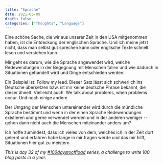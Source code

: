 ```yaml
---
title: "Sprache"
date: 2021-05-09
draft: false
categories: ["Thoughts", "Language"]
---
```

Eine schöne Sache, die wir aus unserer Zeit in den USA mitgenommen haben, ist die Entdeckung der englischen Sprache. Und ich meine jetzt nicht, dass man selbst gut sprechen kann oder englische Texte schnell lesen und verstehen kann.

Mir geht es darum, wie die Sprache angewendet wird, welche Redewendungen in der Begegnung mit Menschen fallen und wie dadurch in Situationen gehandelt wird und Dinge entschieden werden.

Ein Beispiel ist: Follow my lead. Dieser Satz lässt sich schwerlich ins Deutsche übersetzen bzw. ist mir keine deutsche Phrase bekannt, die dieser ähnelt. Vielleicht auch: We talk about problems, when problems occur. Und noch einige andere.

Der Umgang der Menschen untereinander wird durch die mündliche Sprache bestimmt und wenn in der einen Sprache Redewendungen existieren und gerne verwendet werden und in der anderen weniger -- gehen dann nicht auch die Menschen miteinander anders um?

Ich hoffe zumindest, dass ich vieles von dem, welches ich in der Zeit dort gelernt und erfahren habe lange in mir tragen werde und das mir hilft, Situationen hier gut zu meistern.

_This is day 32 of my [#100daystooffload](https://100daystooffload.com/) series, a challenge to write 100 blog posts in a year._
